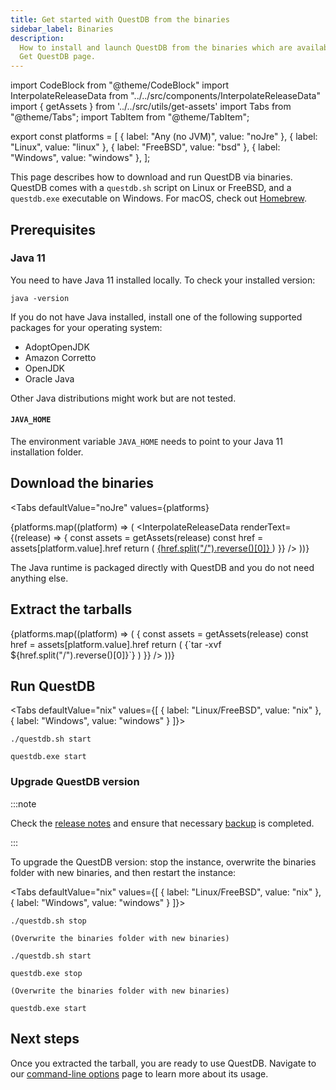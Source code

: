 ```yaml
---
title: Get started with QuestDB from the binaries
sidebar_label: Binaries
description:
  How to install and launch QuestDB from the binaries which are available on the
  Get QuestDB page.
---
```


import CodeBlock from "@theme/CodeBlock"
import InterpolateReleaseData from "../../src/components/InterpolateReleaseData"
import { getAssets } from '../../src/utils/get-assets'
import Tabs from "@theme/Tabs";
import TabItem from "@theme/TabItem";

export const platforms = [
  { label: "Any (no JVM)", value: "noJre" },
  { label: "Linux", value: "linux" },
  { label: "FreeBSD", value: "bsd" },
  { label: "Windows", value: "windows" },
];

This page describes how to download and run QuestDB via binaries. QuestDB comes with a `questdb.sh` script on Linux or FreeBSD, and a `questdb.exe` executable on Windows. For macOS, check out [Homebrew](/docs/get-started/homebrew).

## Prerequisites

### Java 11

You need to have Java 11 installed locally. To check your installed version:

```shell
java -version
```

If you do not have Java installed, install one of the following supported packages for your operating system:

- AdoptOpenJDK
- Amazon Corretto
- OpenJDK
- Oracle Java

Other Java distributions might work but are not tested.

#### `JAVA_HOME`

The environment variable `JAVA_HOME` needs to point to your Java 11 installation
folder.

## Download the binaries

<!-- prettier-ignore-start -->

<Tabs
  defaultValue="noJre"
  values={platforms}
>
  {platforms.map((platform) => (
    <TabItem key={platform} value={platform.value}>
      <InterpolateReleaseData
        renderText={(release) => {
          const assets = getAssets(release)
          const href = assets[platform.value].href
          return (
            <a href={href} rel="noopener noreferrer" target="_blank">
              {href.split("/").reverse()[0]}
            </a>
          )
        }}
      />
    </TabItem>
  ))}
</Tabs>

<!-- prettier-ignore-end -->

The Java runtime is packaged directly with QuestDB and you do not need anything else.

## Extract the tarballs

<!-- prettier-ignore-start -->

<Tabs defaultValue="noJre" values={platforms}>
  {platforms.map((platform) => (
    <TabItem key={platform} value={platform.value}>
      <InterpolateReleaseData
        renderText={(release) => {
          const assets = getAssets(release)
          const href = assets[platform.value].href
          return (
            <CodeBlock className="language-shell">
              {`tar -xvf ${href.split("/").reverse()[0]}`}
            </CodeBlock>
          )
        }}
      />
    </TabItem>
  ))}
</Tabs>

<!-- prettier-ignore-end -->

## Run QuestDB

<!-- prettier-ignore-start -->

<Tabs defaultValue="nix"
values={[
  { label: "Linux/FreeBSD", value: "nix" },
  { label: "Windows", value: "windows" }
]}>

<!-- prettier-ignore-end -->

<TabItem value="nix">


```shell
./questdb.sh start
```

</TabItem>


<TabItem value="windows">


```shell
questdb.exe start
```

</TabItem>


</Tabs>

### Upgrade QuestDB version

:::note

Check the [release notes](https://github.com/questdb/questdb/releases) and ensure
that necessary [backup](/docs) is completed.

:::

To upgrade the QuestDB version: stop the instance, overwrite the binaries folder with new binaries, and then restart the instance:

<!-- prettier-ignore-start -->

<Tabs defaultValue="nix"
values={[
  { label: "Linux/FreeBSD", value: "nix" },
  { label: "Windows", value: "windows" }
]}>

<!-- prettier-ignore-end -->

<TabItem value="nix">


```shell
./questdb.sh stop

(Overwrite the binaries folder with new binaries)

./questdb.sh start
```

</TabItem>


<TabItem value="windows">


```shell
questdb.exe stop

(Overwrite the binaries folder with new binaries)

questdb.exe start
```

</TabItem>


</Tabs>


## Next steps

Once you extracted the tarball, you are ready to use QuestDB. Navigate to our
[command-line options](/docs) page to learn more
about its usage.
